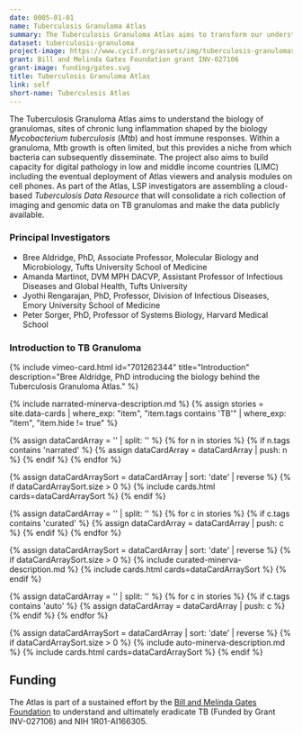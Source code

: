 ```yaml
---
date: 0005-01-01
name: Tuberculosis Granuloma Atlas
summary: The Tuberculosis Granuloma Atlas aims to transform our understanding of TB granulomas by using spatially resolved profiling methods that reveal bacterial, lung and immune cell organization, states, and communication within granulomas of different types.
dataset: tuberculosis-granuloma
project-image: https://www.cycif.org/assets/img/tuberculosis-granulomas-2022/stages.jpg
grant: Bill and Melinda Gates Foundation grant INV-027106
grant-image: funding/gates.svg
title: Tuberculosis Granuloma Atlas
link: self
short-name: Tuberculosis Atlas
---
```


The Tuberculosis Granuloma Atlas aims to understand the biology of granulomas, sites of chronic lung inflammation shaped by the biology *Mycobacterium tuberculosis* (*Mtb*) and host immune responses. Within a granuloma, Mtb growth is often limited, but this provides a niche from which bacteria can subsequently disseminate. The project also aims to build capacity for digital pathology in low and middle income countries (LIMC) including the eventual deployment of Atlas viewers and analysis modules on cell phones.  As part of the Atlas, LSP investigators are assembling a cloud-based *Tuberculosis Data Resource* that will consolidate a rich collection of imaging and genomic data on TB granulomas and make the data publicly available.

### Principal Investigators
* Bree Aldridge, PhD, Associate Professor, Molecular Biology and Microbiology, Tufts University School of Medicine
* Amanda Martinot, DVM MPH DACVP, Assistant Professor of Infectious Diseases and Global Health, Tufts University
* Jyothi Rengarajan, PhD, Professor, Division of Infectious Diseases, Emory University School of Medicine
* Peter Sorger, PhD, Professor of Systems Biology, Harvard Medical School

### Introduction to TB Granuloma

<div class="row mb-4">
  <div class="col-md-6 mb-4">
    {% include vimeo-card.html id="701262344" title="Introduction" description="Bree Aldridge, PhD introducing the biology behind the Tuberculosis Granuloma Atlas." %}
  </div>
</div>

{% include narrated-minerva-description.md %} 
{%
    assign stories = site.data-cards
    | where_exp: "item", "item.tags contains 'TB'"
    | where_exp: "item", "item.hide != true"
%}

{% assign dataCardArray = '' | split: '' %}
{% for n in stories %}
  {% if n.tags contains 'narrated' %}
    {% assign dataCardArray = dataCardArray | push: n %}
  {% endif %}
{% endfor %}

{% assign dataCardArraySort = dataCardArray | sort: 'date' | reverse %}
{% if dataCardArraySort.size > 0 %}
  {% include cards.html cards=dataCardArraySort %}
{% endif %}



{% assign dataCardArray = '' | split: '' %}
{% for c in stories %}
  {% if c.tags contains 'curated' %}
    {% assign dataCardArray = dataCardArray | push: c %}
  {% endif %}
{% endfor %}

{% assign dataCardArraySort = dataCardArray | sort: 'date' | reverse %}
{% if dataCardArraySort.size > 0 %}
  {% include curated-minerva-description.md %} 
  {% include cards.html cards=dataCardArraySort %}
{% endif %}


{% assign dataCardArray = '' | split: '' %}
{% for c in stories %}
  {% if c.tags contains 'auto' %}
    {% assign dataCardArray = dataCardArray | push: c %}
  {% endif %}
{% endfor %}

{% assign dataCardArraySort = dataCardArray | sort: 'date' | reverse %}
{% if dataCardArraySort.size > 0 %}
  {% include auto-minerva-description.md %} 
  {% include cards.html cards=dataCardArraySort %}
{% endif %}

## Funding
The Atlas is part of a sustained effort by the [Bill and Melinda Gates Foundation](https://www.gatesfoundation.org/) to understand and ultimately eradicate TB (Funded by Grant INV-027106) and NIH 1R01-AI166305.
